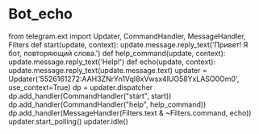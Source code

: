# Bot_echo

from telegram.ext import Updater, CommandHandler, MessageHandler, Filters
def start(update, context):
    update.message.reply_text('Привет! Я бот, повторяющий слова.')
def help_command(update, context):
    update.message.reply_text('Help!')
def echo(update, context):
    update.message.reply_text(update.message.text)
updater = Updater('5526161272:AAH3ZNrYn1VqI8xVwsx4lUO58YxLASO0Om0', use_context=True)
dp = updater.dispatcher
dp.add_handler(CommandHandler("start", start))
dp.add_handler(CommandHandler("help", help_command))
dp.add_handler(MessageHandler(Filters.text & ~Filters.command, echo))
updater.start_polling()
updater.idle()

